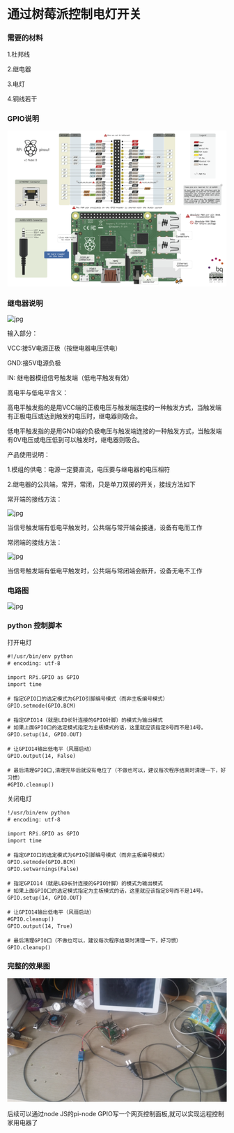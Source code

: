 # 通过树莓派控制电灯开关

### 需要的材料

1.杜邦线

2.继电器

3.电灯

4.铜线若干

### GPIO说明

![png](../assets/gpio/gpio.png)

### 继电器说明

![jpg](https://img.alicdn.com/imgextra/i4/738263294/TB2iEqgfXXXXXatXXXXXXXXXXXX_!!738263294.jpg)

输入部分：

VCC:接5V电源正极（按继电器电压供电）

GND:接5V电源负极

IN: 继电器模组信号触发端（低电平触发有效）

高电平与低电平含义：

高电平触发指的是用VCC端的正极电压与触发端连接的一种触发方式，当触发端有正极电压或达到触发的电压时，继电器则吸合。

低电平触发指的是用GND端的负极电压与触发端连接的一种触发方式，当触发端有0V电压或电压低到可以触发时，继电器则吸合。

产品使用说明：

1.模组的供电：电源一定要直流，电压要与继电器的电压相符

2.继电器的公共端，常开，常闭，只是单刀双掷的开关，接线方法如下

常开端的接线方法：

![jpg](https://img.alicdn.com/imgextra/i3/738263294/TB2aHtZfXXXXXbnXpXXXXXXXXXX_!!738263294.jpg)

当信号触发端有低电平触发时，公共端与常开端会接通，设备有电而工作

常闭端的接线方法：

![jpg](https://img.alicdn.com/imgextra/i4/738263294/TB2Cx8RfXXXXXcNXpXXXXXXXXXX_!!738263294.jpg)

当信号触发端有低电平触发时，公共端与常闭端会断开，设备无电不工作

### 电路图

![jpg](http://img1.tuicool.com/rEnquqr.jpg!web)

### python 控制脚本
打开电灯
```
#!/usr/bin/env python
# encoding: utf-8

import RPi.GPIO as GPIO
import time

# 指定GPIO口的选定模式为GPIO引脚编号模式（而非主板编号模式）
GPIO.setmode(GPIO.BCM)

# 指定GPIO14（就是LED长针连接的GPIO针脚）的模式为输出模式
# 如果上面GPIO口的选定模式指定为主板模式的话，这里就应该指定8号而不是14号。
GPIO.setup(14, GPIO.OUT)

# 让GPIO14输出低电平（风扇启动）    
GPIO.output(14, False)

# 最后清理GPIO口,清理完毕后就没有电位了（不做也可以，建议每次程序结束时清理一下，好习惯）
#GPIO.cleanup()
```

关闭电灯
```
!/usr/bin/env python
# encoding: utf-8

import RPi.GPIO as GPIO
import time

# 指定GPIO口的选定模式为GPIO引脚编号模式（而非主板编号模式）
GPIO.setmode(GPIO.BCM)
GPIO.setwarnings(False)

# 指定GPIO14（就是LED长针连接的GPIO针脚）的模式为输出模式
# 如果上面GPIO口的选定模式指定为主板模式的话，这里就应该指定8号而不是14号。
GPIO.setup(14, GPIO.OUT)

# 让GPIO14输出低电平（风扇启动）    
#GPIO.cleanup()
GPIO.output(14, True)

# 最后清理GPIO口（不做也可以，建议每次程序结束时清理一下，好习惯）
GPIO.cleanup()
```

### 完整的效果图

![jpg](../assets/gpio/20160409_094027.jpg)

后续可以通过node JS的pi-node GPIO写一个网页控制面板,就可以实现远程控制家用电器了